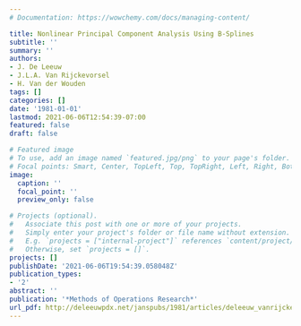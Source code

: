 ```yaml
---
# Documentation: https://wowchemy.com/docs/managing-content/

title: Nonlinear Principal Component Analysis Using B-Splines
subtitle: ''
summary: ''
authors:
- J. De Leeuw
- J.L.A. Van Rijckevorsel
- H. Van der Wouden
tags: []
categories: []
date: '1981-01-01'
lastmod: 2021-06-06T12:54:39-07:00
featured: false
draft: false

# Featured image
# To use, add an image named `featured.jpg/png` to your page's folder.
# Focal points: Smart, Center, TopLeft, Top, TopRight, Left, Right, BottomLeft, Bottom, BottomRight.
image:
  caption: ''
  focal_point: ''
  preview_only: false

# Projects (optional).
#   Associate this post with one or more of your projects.
#   Simply enter your project's folder or file name without extension.
#   E.g. `projects = ["internal-project"]` references `content/project/deep-learning/index.md`.
#   Otherwise, set `projects = []`.
projects: []
publishDate: '2021-06-06T19:54:39.058048Z'
publication_types:
- '2'
abstract: ''
publication: '*Methods of Operations Research*'
url_pdf: http://deleeuwpdx.net/janspubs/1981/articles/deleeuw_vanrijckevorsel_vanderwouden_A_81.pdf
---
```

